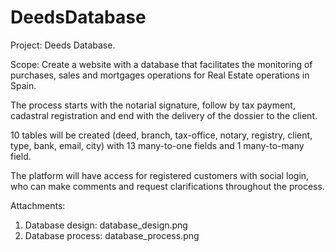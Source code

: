 # DeedsDatabase

Project: Deeds Database.

Scope: Create a website with a database that facilitates the monitoring of purchases, sales and mortgages operations for Real Estate operations in Spain.

The process starts with the notarial signature, follow by tax payment, cadastral registration and end with the delivery of the dossier to the client.

10 tables will be created (deed, branch, tax-office, notary, registry, client, type, bank, email, city) with 13 many-to-one fields and 1 many-to-many field.

The platform will have access for registered customers with social login, who can make comments and request clarifications throughout the process.

Attachments:

1) Database design: database_design.png
2) Database process: database_process.png
